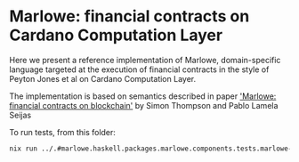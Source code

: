 # Marlowe: financial contracts on Cardano Computation Layer

Here we present a reference implementation of Marlowe, domain-specific language targeted at
the execution of financial contracts in the style of Peyton Jones et al
on Cardano Computation Layer.

The implementation is based on semantics described in paper
['Marlowe: financial contracts on blockchain'](https://iohk.io/research/papers/#2WHKDRA8)
by Simon Thompson and Pablo Lamela Seijas

To run tests, from this folder:
```bash
nix run ../.#marlowe.haskell.packages.marlowe.components.tests.marlowe-test
```

